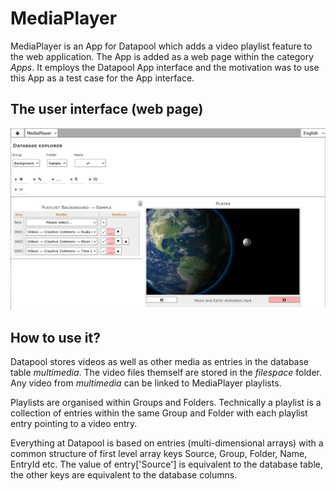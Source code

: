 # MediaPlayer
MediaPlayer is an App for Datapool which adds a video playlist feature to the web application. The App is added as a web page within the category *Apps*. It employs the Datapool App interface and the motivation was to use this App as a test case for the App interface.
## The user interface (web page)
![Web page screenshot](./assets/sample-playlist.png)
## How to use it?
Datapool stores videos as well as other media as entries in the database table *multimedia*. The video files themself are stored in the *filespace* folder. Any video from *multimedia* can be linked to MediaPlayer playlists.

Playlists are organised within Groups and Folders. Technically a playlist is a collection of entries within the same Group and Folder with each playlist entry pointing to a video entry.

Everything at Datapool is based on entries (multi-dimensional arrays) with a common structure of first level array keys Source, Group, Folder, Name, EntryId etc.
The value of entry\[\'Source\'\] is equivalent to the database table, the other keys are equivalent to the database columns.
